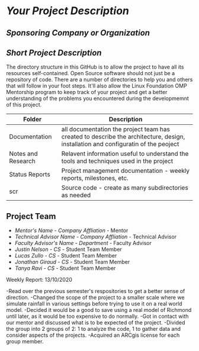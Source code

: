 # *Your Project Description*
## *Sponsoring Company or Organization*
## *Short Project Description*
The directory structure in this GitHub is to allow the project to have all its resources self-contained.
Open Source software should not just be a repository of code.  There are a number of directories to help you and others that will 
follow in your foot steps.  It'll also allow the Linux Foundation OMP Mentorship program to keep track of your project and get
a better understanding of the problems you encountered during the developmemnt of this project.

| Folder | Description |
|---|---|
| Documentation |  all documentation the project team has created to describe the architecture, design, installation and configuratin of the peoject |
| Notes and Research | Relavent information useful to understand the tools and techniques used in the project |
| Status Reports | Project management documentation - weekly reports, milestones, etc. |
| scr | Source code - create as many subdirectories as needed |

## Project Team
- *Mentor's Name*  - *Company Affliation* - Mentor
- *Technical Advisor Name* - *Company Affliation* - Technical Advisor
- *Faculty Advisor's Name* - *Department* - Faculty Advisor
- *Justin Nelson* - *CS* - Student Team Member
- *Lucas Zullo* - *CS* - Student Team Member
- *Jonathan Giraud* - *CS* - Student Team Member
- *Tanya Ravi* - *CS* - Student Team Member


Weekly Report:
13/10/2020

-Read over the previous semester's respositories to get a better sense of direction.
-Changed the scope of the project to a smaller scale where we simulate rainfall in various settings before trying to use it on a real world model.
-Decided it would be a good to save using a real model of Richmond until later, as it would be too expensive to do normally.
-Got in contact with our mentor and discussed what is to be expected of the project.
-Divided the group into 2 groups of 2: 1 to analyze the code, 1 to gather data and consider aspects of the projects.
-Acquired an ARCgis license for each group member.
